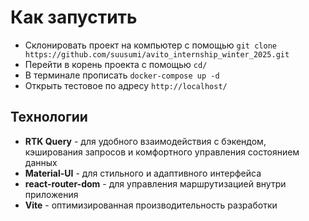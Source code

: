 # Как запустить
- Склонировать проект на компьютер с помощью `git clone https://github.com/suusumi/avito_internship_winter_2025.git`
- Перейти в корень проекта c помощью `cd/`
- В терминале прописать `docker-compose up -d`
- Открыть тестовое по адресу `http://localhost/`


## Технологии
 - <b>RTK Query</b> - для удобного взаимодействия с бэкендом, кэширования запросов и комфортного управления состоянием данных
 - <b>Material-UI</b> - для стильного и адаптивного интерфейса
- <b>react-router-dom</b> - для управления маршрутизацией внутри приложения
- <b>Vite</b> - оптимизированная производительность разработки


